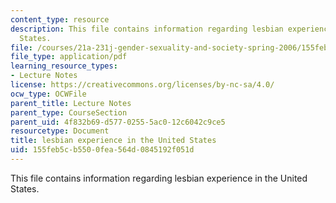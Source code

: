 ```yaml
---
content_type: resource
description: This file contains information regarding lesbian experience in the United
  States.
file: /courses/21a-231j-gender-sexuality-and-society-spring-2006/155feb5cb5500fea564d0845192f051d_MIT21A_213JS06_lesbian.pdf
file_type: application/pdf
learning_resource_types:
- Lecture Notes
license: https://creativecommons.org/licenses/by-nc-sa/4.0/
ocw_type: OCWFile
parent_title: Lecture Notes
parent_type: CourseSection
parent_uid: 4f832b69-d577-0255-5ac0-12c6042c9ce5
resourcetype: Document
title: lesbian experience in the United States
uid: 155feb5c-b550-0fea-564d-0845192f051d
---
```

This file contains information regarding lesbian experience in the United States.